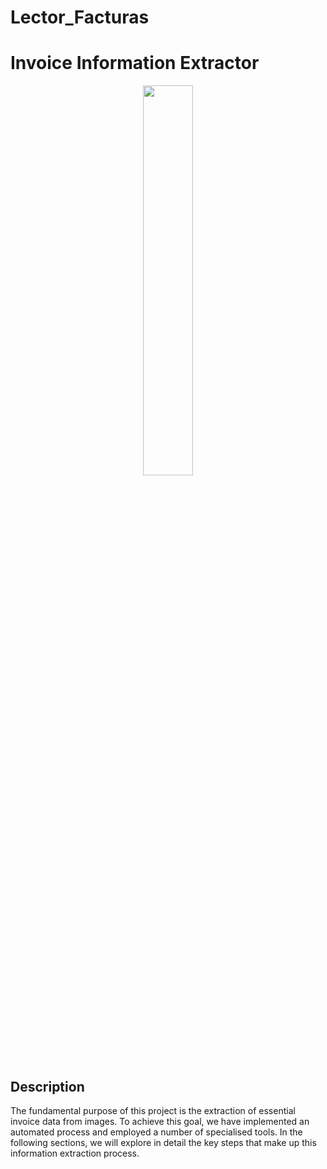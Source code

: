 # Lector_Facturas
# Invoice Information Extractor

<div align="center">
  <img src="https://i.postimg.cc/R0Fk2T95/machine-Learning.jpg" width="40%">
</div>

## Description
The fundamental purpose of this project is the extraction of essential invoice data from images. To achieve this goal, we have implemented an automated process and employed a number of specialised tools. 
In the following sections, we will explore in detail the key steps that make up this information extraction process.
